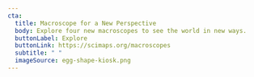 ```yaml
---
cta:
  title: Macroscope for a New Perspective
  body: Explore four new macroscopes to see the world in new ways.
  buttonLabel: Explore
  buttonLink: https://scimaps.org/macroscopes
  subtitle: " "
  imageSource: egg-shape-kiosk.png
---
```

